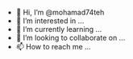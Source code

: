 - 👋 Hi, I’m @mohamad74teh
- 👀 I’m interested in ...
- 🌱 I’m currently learning ...
- 💞️ I’m looking to collaborate on ...
- 📫 How to reach me ...

<!---
mohamad74teh/mohamad74teh is a ✨ special ✨ repository because its `README.md` (this file) appears on your GitHub profile.
You can click the Preview link to take a look at your changes.
--->
